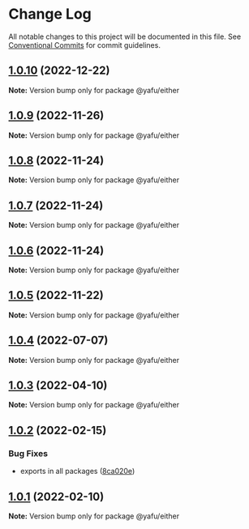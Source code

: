 # Change Log

All notable changes to this project will be documented in this file.
See [Conventional Commits](https://conventionalcommits.org) for commit guidelines.

## [1.0.10](https://github.com/TheLudd/yafu-mono/compare/@yafu/either@1.0.9...@yafu/either@1.0.10) (2022-12-22)

**Note:** Version bump only for package @yafu/either





## [1.0.9](https://github.com/TheLudd/yafu-mono/compare/@yafu/either@1.0.8...@yafu/either@1.0.9) (2022-11-26)

**Note:** Version bump only for package @yafu/either





## [1.0.8](https://github.com/TheLudd/yafu-mono/compare/@yafu/either@1.0.7...@yafu/either@1.0.8) (2022-11-24)

**Note:** Version bump only for package @yafu/either





## [1.0.7](https://github.com/TheLudd/yafu-mono/compare/@yafu/either@1.0.6...@yafu/either@1.0.7) (2022-11-24)

**Note:** Version bump only for package @yafu/either





## [1.0.6](https://github.com/TheLudd/yafu-mono/compare/@yafu/either@1.0.5...@yafu/either@1.0.6) (2022-11-24)

**Note:** Version bump only for package @yafu/either





## [1.0.5](https://github.com/TheLudd/yafu-mono/compare/@yafu/either@1.0.4...@yafu/either@1.0.5) (2022-11-22)

**Note:** Version bump only for package @yafu/either





## [1.0.4](https://github.com/TheLudd/yafu-mono/compare/@yafu/either@1.0.3...@yafu/either@1.0.4) (2022-07-07)

**Note:** Version bump only for package @yafu/either





## [1.0.3](https://github.com/TheLudd/yafu-mono/compare/@yafu/either@1.0.2...@yafu/either@1.0.3) (2022-04-10)

**Note:** Version bump only for package @yafu/either





## [1.0.2](https://github.com/TheLudd/yafu-mono/compare/@yafu/either@1.0.1...@yafu/either@1.0.2) (2022-02-15)


### Bug Fixes

* exports in all packages ([8ca020e](https://github.com/TheLudd/yafu-mono/commit/8ca020e4e8e41d0500610936e5cae34114d752dd))





## [1.0.1](https://github.com/TheLudd/yafu-mono/compare/@yafu/either@1.0.0...@yafu/either@1.0.1) (2022-02-10)

**Note:** Version bump only for package @yafu/either
